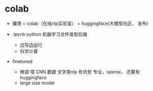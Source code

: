 # colab
- 魔塔 = colab（在线nlp实验室） + huggingface(大模型社区， 发布)
- .ipynb python 机器学习文件类型后缀
    - 边写边运行
    - 科学计算

- finetuned
  - 微调   喂 CNN 数据
    文字类nlp 有优势
    专业，openai， 还要有huggingface
  - large size model 
  
